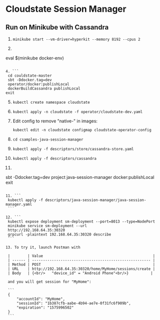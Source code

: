 # Cloudstate Session Manager

## Run on Minikube with Cassandra

1. `minikube start --vm-driver=hyperkit --memory 8192 --cpus 2`

3. ```
  eval $(minikube docker-env)
  ```
  
4. ```
   cd couldstate-master
   sbt -Ddocker.tag=dev
   operator/docker:publishLocal
   dockerBuildCassandra publishLocal
exit
   ```
   
5. ```
   kubectl create namespace cloudstate
   ```
   
5. ```
   kubectl apply -n cloudstate -f operator/cloudstate-dev.yaml
   ```

6. Edit config to remove "native-" in images:

   ```
   kubectl edit -n cloudstate configmap cloudstate-operator-config
   ```

7. ```
   cd csamples-java-session-manager
   ```

8. ```
   kubectl apply -f descriptors/store/cassandra-store.yaml
   ```

9. ```
   kubectl apply -f descriptors/cassandra
   ```

10. ```
   sbt -Ddocker.tag=dev
   project java-session-manager
   docker:publishLocal
   exit
   ```

11. ```
    kubectl apply -f descriptors/java-session-manager/java-session-manager.yaml
    ```

12. ```
    kubectl expose deployment sm-deployment --port=8013 --type=NodePort
    minikube service sm-deployment --url
    http://192.168.64.35:30320
    grpcurl -plaintext 192.168.64.35:30320 describe
    ```

13. To try it, launch Postman with

    |        | Value                                                  |
    | ------ | ------------------------------------------------------ |
    | Method | POST                                                   |
    | URL    | http://192.168.64.35:30320/home/MyHome/sessions/create |
    | Body   | {<br/>	"device_id" = "Android Phone"<br/>}          |

    and you will get session for "MyHome":

    ```
    {
        "accountId": "MyHome",
        "sessionId": "1b387cfb-aabe-4b94-ae7e-0f31fc6f909b",
        "expiration": "1575996502"
    }
    ```

    